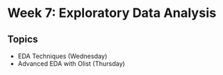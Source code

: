 # Week 7: Exploratory Data Analysis

## Topics
- EDA Techniques (Wednesday)
- Advanced EDA with Olist (Thursday)